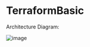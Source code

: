 # TerraformBasic

Architecture Diagram:

![image](https://github.com/mohithb987/TerraformBasic/assets/45198477/299e2170-c45e-4608-aa4b-0d8eccc47aa8)
